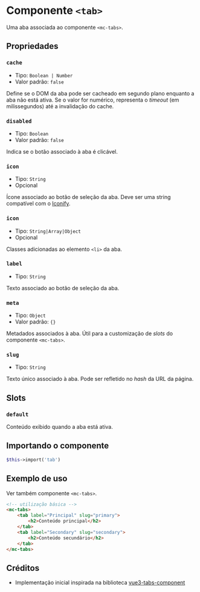 # Componente `<tab>`

Uma aba associada ao componente `<mc-tabs>`.

## Propriedades

### `cache`

- Tipo: `Boolean | Number`
- Valor padrão: `false`

Define se o DOM da aba pode ser cacheado em segundo plano enquanto a aba não está ativa. Se o valor for numérico, representa o *timeout* (em milissegundos) até a invalidação do cache.

### `disabled`

- Tipo: `Boolean`
- Valor padrão: `false`

Indica se o botão associado à aba é clicável.

### `icon`

- Tipo: `String`
- Opcional

Ícone associado ao botão de seleção da aba. Deve ser uma string compatível com o [Iconify](https://docs.iconify.design/icon-components/vue/#usage).

### `icon`

- Tipo: `String|Array|Object`
- Opcional

Classes adicionadas ao elemento `<li>` da aba.

### `label`

- Tipo: `String`

Texto associado ao botão de seleção da aba.

### `meta`

- Tipo: `Object`
- Valor padrão: `{}`

Metadados associados à aba. Útil para a customização de *slots* do componente `<mc-tabs>`.

### `slug`

- Tipo: `String`

Texto único associado à aba. Pode ser refletido no *hash* da URL da página.

## Slots

### `default`

Conteúdo exibido quando a aba está ativa.

## Importando o componente

```php
$this->import('tab')
```

## Exemplo de uso

Ver também componente `<mc-tabs>`.

```html
<!-- utilização básica -->
<mc-tabs>
    <tab label="Principal" slug="primary">
        <h2>Conteúdo principal</h2>
    </tab>
    <tab label="Secondary" slug="secondary">
        <h2>Conteúdo secundário</h2>
    </tab>
</mc-tabs>
```

## Créditos

- Implementação inicial inspirada na biblioteca [vue3-tabs-component](https://github.com/Jacobs63/vue3-tabs-component)
